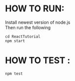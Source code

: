 # HOW TO RUN:

  Install newest version of node.js<br>
  Then run the following
  ```
  cd ReactTutorial 
  npm start 
  ```

# HOW TO TEST :
 
 ```npm test```

